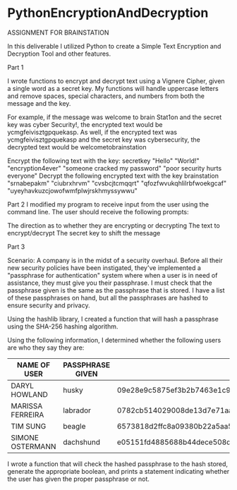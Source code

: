 # PythonEncryptionAndDecryption

ASSIGNMENT FOR BRAINSTATION

In this deliverable I utilized Python to create a Simple Text Encryption and Decryption Tool and other features.


Part 1

I wrote functions to encrypt and decrypt text using a Vignere Cipher, given a single word as a secret key. My functions will handle uppercase letters and remove spaces, special characters, and numbers from both the message and the key.

For example, if the message was welcome to brain Stat1on and the secret key was cyber Security!, the encrypted text would be ycmgfeivisztgpquekasp. As well, if the encrypted text was ycmgfeivisztgpquekasp and the secret key was cybersecurity, the decrypted text would be welcometobrainstation

Encrypt the following text with the key: secretkey
"Hello"
"World!"
"encryption4ever"
"someone cracked my password"
"poor security hurts everyone"
Decrypt the following encrypted text with the key brainstation
"srnabepakm"
"ciubrxhrvm"
"cvsbcjtcmqqrt"
"qfozfwvukqhlilrbfwoekgcaf"
"uyeyhavkuzcjowofwmfplwjrskhmyssywwu"


Part 2
I modified my program to receive input from the user using the command line. The user should receive the following prompts:

The direction as to whether they are encrypting or decrypting
The text to encrypt/decrypt
The secret key to shift the message


Part 3

Scenario: A company is in the midst of a security overhaul. Before all their new security policies have been instigated, they've implemented a "passphrase for authentication" system where when a user is in need of assistance, they must give you their passphrase. I must check that the passphrase given is the same as the passphrase that is stored. I have a list of these passphrases on hand, but all the passphrases are hashed to ensure security and privacy.

Using the hashlib library, I created a function that will hash a passphrase using the SHA-256 hashing algorithm.

Using the following information, I determined whether the following users are who they say they are:

| NAME OF USER	        |PASSPHRASE GIVEN	        |HASH STORED
|-----------------------|-------------------------|-----------------------------------------------------------------
|DARYL HOWLAND	        |husky	                  |09e28e9c5875ef3b2b7463e1c9adc3cefbd35af73283f9f9281dc9b8c48f9524
|MARISSA FERREIRA	    	|labrador	                |0782cb514029008de13d7e71aa1662c310b08d0d0abb29b3220466c0f3b08c1f
|TIM SUNG	            	|beagle	                  |6573818d2ffc8a09380b22a5aa517a33cca87f54e51897ee8e64b45166a76e51
|SIMONE OSTERMANN	     	|dachshund	              |e05151fd4885688b44dece508de93cfcbe7cacb262d1d3999f9287014ab5bfb7

I wrote a function that will check the hashed passphrase to the hash stored, generate the appropriate boolean, and prints a statement indicating whether the user has given the proper passphrase or not.
